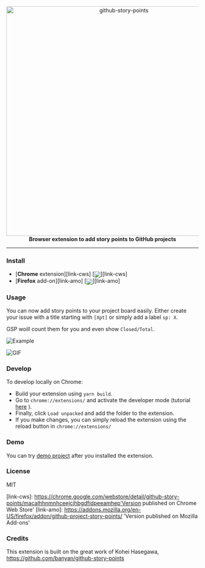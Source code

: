 <div align="center">
  <img src="assets/logo.png" alt="github-story-points" width="600">
  <br>
  <b>Browser extension to add story points to GitHub projects</b>
  <hr>
</div>

### Install

- [**Chrome** extension][link-cws] [<img valign="middle" src="https://img.shields.io/chrome-web-store/v/fdhfdpafombnahpjjjcfopmehfofbdko.svg?label=%20">][link-cws]
- [**Firefox** add-on][link-amo] [<img valign="middle" src="https://img.shields.io/amo/v/github-story-points.svg?label=%20">][link-amo]

### Usage

You can now add story points to your project board easily. Either create your issue with a title starting with `[Xpt]` or simply add a label `sp: X`.

GSP woill count them for you and even show `Closed/Total`.

![Example](./assets/images/example.png)

![GIF](./assets/sample.gif)

### Develop

To develop locally on Chrome:

- Build your extension using `yarn build`.
- Go to `chrome://extensions/` and activate the developer mode (tutorial [here](https://support.google.com/chrome/a/answer/2714278?hl=en) ).
- Finally, click `Load unpacked` and add the folder to the extension.
- If you make changes, you can simply reload the extension using the reload button in `chrome://extensions/`

### Demo

You can try [demo project](https://github.com/banyan/github-story-points-sandbox/projects/1) after you installed the extension.

### License

MIT

[link-cws]: https://chrome.google.com/webstore/detail/github-story-points/macalhhnmnhceejcjhbgdfidpeeamhep'Version published on Chrome Web Store'
[link-amo]: https://addons.mozilla.org/en-US/firefox/addon/github-project-story-points/ 'Version published on Mozilla Add-ons'

### Credits

This extension is built on the great work of Kohei Hasegawa, https://github.com/banyan/github-story-points
